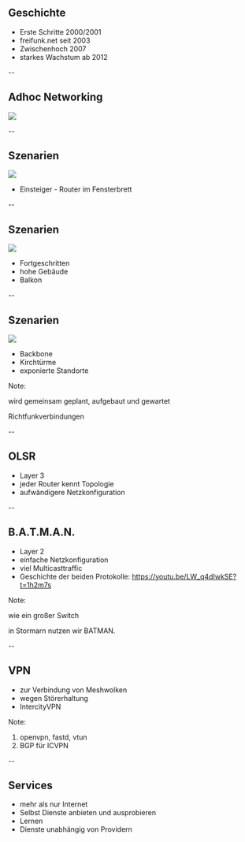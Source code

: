## Geschichte

* Erste Schritte 2000/2001
* freifunk.net seit 2003
* Zwischenhoch 2007
* starkes Wachstum ab 2012

--

## Adhoc Networking

![](media/meshnetworks.jpg)

--

## Szenarien

![](media/participate_small.png)

* Einsteiger - Router im Fensterbrett

--

## Szenarien

![](media/participate_medium.png)

* Fortgeschritten
 * hohe Gebäude
 * Balkon

--

## Szenarien

![](media/participate_big.png)

* Backbone
 * Kirchtürme
 * exponierte Standorte

Note:

 wird gemeinsam geplant, aufgebaut und gewartet

 Richtfunkverbindungen

--

## OLSR

* Layer 3
* jeder Router kennt Topologie
* aufwändigere Netzkonfiguration


--

## B.A.T.M.A.N.

* Layer 2
* einfache Netzkonfiguration
* viel Multicasttraffic
* Geschichte der beiden Protokolle: https://youtu.be/LW_q4dIwkSE?t=1h2m7s

Note:

wie ein großer Switch

in Stormarn nutzen wir BATMAN.

--

## VPN

* zur Verbindung von Meshwolken
* wegen Störerhaltung
* IntercityVPN

Note:

1. openvpn, fastd, vtun
2. BGP für ICVPN

--

## Services

* mehr als nur Internet
* Selbst Dienste anbieten und ausprobieren
* Lernen
* Dienste unabhängig von Providern
